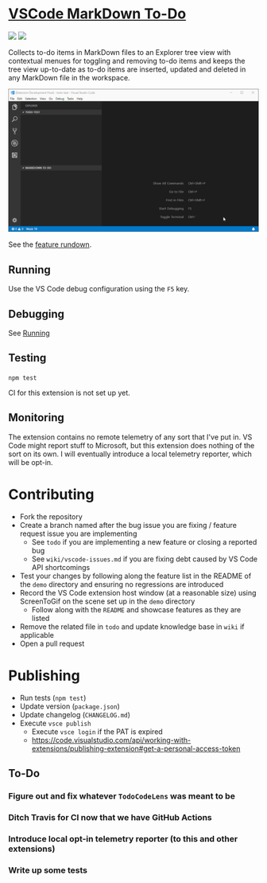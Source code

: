 # [VSCode MarkDown To-Do](https://marketplace.visualstudio.com/items?itemName=TomasHubelbauer.vscode-markdown-todo)
![](https://vsmarketplacebadge.apphb.com/installs-short/TomasHubelbauer.vscode-markdown-todo.svg)
![](https://github.com/tomashubelbauer/vscode-markdown-todo/workflows/.github/workflows/main.yml/badge.svg)

Collects to-do items in MarkDown files to an Explorer tree view with contextual menues for toggling and removing to-do items and keeps the tree view up-to-date as to-do items are inserted, updated and deleted in any MarkDown file in the workspace.

![Screenshot](screenshot.gif)

See the [feature rundown](demo\README.md).

## Running

Use the VS Code debug configuration using the `F5` key.

## Debugging

See [Running](#running)

## Testing

`npm test`

CI for this extension is not set up yet.

## Monitoring

The extension contains no remote telemetry of any sort that I've put in. VS Code
might report stuff to Microsoft, but this extension does nothing of the sort on
its own. I will eventually introduce a local telemetry reporter, which will be
opt-in.

# Contributing

- Fork the repository
- Create a branch named after the bug issue you are fixing / feature request issue you are implementing
  - See `todo` if you are implementing a new feature or closing a reported bug
  - See `wiki/vscode-issues.md` if you are fixing debt caused by VS Code API shortcomings
- Test your changes by following along the feature list in the README of the `demo` directory and ensuring no regressions are introduced
- Record the VS Code extension host window (at a reasonable size) using ScreenToGif on the scene set up in the `demo` directory
  - Follow along with the `README` and showcase features as they are listed
- Remove the related file in `todo` and update knowledge base in `wiki` if applicable
- Open a pull request

# Publishing

- Run tests (`npm test`)
- Update version (`package.json`)
- Update changelog (`CHANGELOG.md`)
- Execute `vsce publish`
  - Execute `vsce login` if the PAT is expired
  - https://code.visualstudio.com/api/working-with-extensions/publishing-extension#get-a-personal-access-token

## To-Do

### Figure out and fix whatever `TodoCodeLens` was meant to be

### Ditch Travis for CI now that we have GitHub Actions

### Introduce local opt-in telemetry reporter (to this and other extensions)

### Write up some tests
